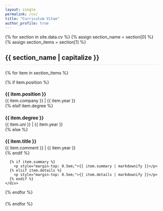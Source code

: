 ```yaml
---
layout: single
permalink: /cv/
title: "Curriculum Vitae"
author_profile: true
---
```


{% for section in site.data.cv %}
{% assign section_name = section[0] %}
{% assign section_items = section[1] %}

<div class="cv-section" style="margin-bottom: 2em;">

  <h2 style="border-bottom: 1px solid #e5e5e5; padding-bottom: 0.5em;">{{ section_name | capitalize }}</h2>

  {% for item in section_items %}
    <div style="margin-bottom: 1.5em; page-break-inside: avoid;">
      {% if item.position %}
        <h3 style="margin-bottom: 0.2em; font-size: 1.1em;"><b>{{ item.position }}</b></h3>
        <p class="page__meta" style="margin: 0;">{{ item.company }} | {{ item.year }}</p>
      {% elsif item.degree %}
        <h3 style="margin-bottom: 0.2em; font-size: 1.1em;"><b>{{ item.degree }}</b></h3>
        <p class="page__meta" style="margin: 0;">{{ item.uni }} | {{ item.year }}</p>
      {% else %}
         <h3 style="margin-bottom: 0.2em; font-size: 1.1em;"><b>{{ item.title }}</b></h3>
         <p class="page__meta" style="margin: 0;">{{ item.comment }} | {{ item.year }}</p>
      {% endif %}
      
      {% if item.summary %}
        <p style="margin-top: 0.5em;">{{ item.summary | markdownify }}</p>
      {% elsif item.details %}
        <p style="margin-top: 0.5em;">{{ item.details | markdownify }}</p>
      {% endif %}
    </div>
  {% endfor %}

</div>

{% endfor %}